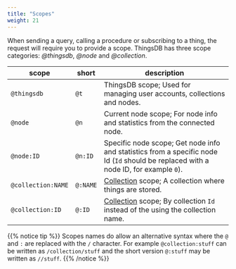 ```yaml
---
title: "Scopes"
weight: 21
---
```


When sending a query, calling a procedure or subscribing to a thing, the request
will require you to provide a scope. ThingsDB has three scope categories: *@thingsdb*, *@node* and *@collection*.

scope | short | description
----- | ----- | -----------
`@thingsdb` | `@t` | ThingsDB scope; Used for managing user accounts, collections and nodes.
`@node` | `@n` | Current node scope; For node info and statistics from the connected node.
`@node:ID` | `@n:ID` | Specific node scope; Get node info and statistics from a specific node Id (`Id` should be replaced with a node ID, for example `0`).
`@collection:NAME` | `@:NAME` | [Collection](../collections) scope; A collection where things are stored.
`@collection:ID` | `@:ID` | [Collection](../collections) scope; By collection `Id` instead of the using the collection name.

{{% notice tip %}}
Scopes names do allow an alternative syntax where the `@` and `:` are replaced with the `/` character.
For example `@collection:stuff` can be written as `/collection/stuff` and the short version `@:stuff` may be written as `//stuff`.
{{% /notice %}}
